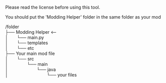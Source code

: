 Please read the license before using this tool.

You should put the 'Modding Helper' folder in the same folder as your mod

/folder\
├── Modding Helper <--\
│&emsp;&emsp;└── main.py\
│&emsp;&emsp;└── templates\
│&emsp;&emsp;└── etc\
├── Your main mod file\
│&emsp;&emsp;└── src\
│&emsp;&emsp;&emsp;&emsp;&nbsp;└── main\
│&emsp;&emsp;&emsp;&emsp;&emsp;&emsp;&ensp;└── java\
│&emsp;&emsp;&emsp;&emsp;&emsp;&emsp;&emsp;&emsp;&ensp;&nbsp;└── your files

